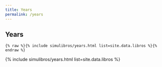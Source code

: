```yaml
---
title: Years
permalink: /years
---
```


## Years

```liquid
{% raw %}{% include simulibros/years.html list=site.data.libros %}{% endraw %}
```

{% include simulibros/years.html list=site.data.libros %}

